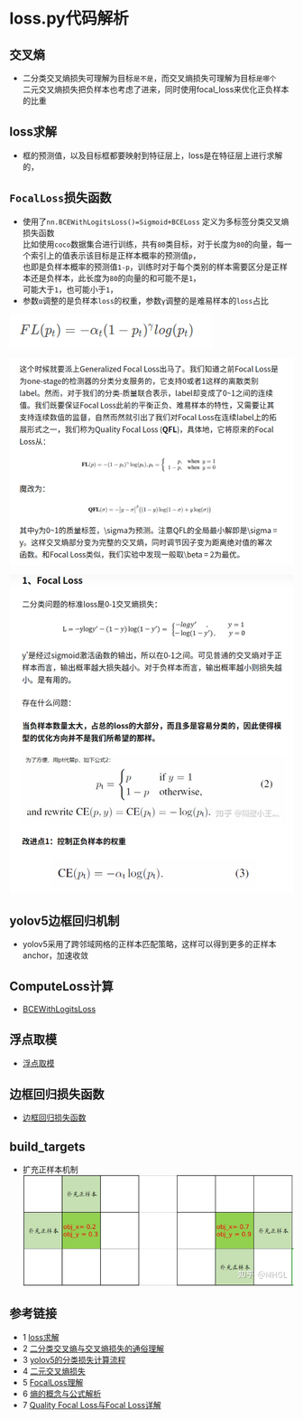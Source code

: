 # loss.py代码解析

## 交叉熵
* 二分类交叉熵损失可理解为目标`是不是`，而交叉熵损失可理解为目标`是哪个`  
二元交叉熵损失把负样本也考虑了进来，同时使用focal_loss来优化正负样本的比重

## loss求解
* 框的预测值，以及目标框都要映射到特征层上，loss是在特征层上进行求解的，

## `FocalLoss`损失函数
* 使用了`nn.BCEWithLogitsLoss()=Sigmoid+BCELoss`  定义为多标签分类交叉熵损失函数  
比如使用`coco`数据集合进行训练，共有`80`类目标，对于长度为`80`的向量，每一个索引上的值表示该目标是正样本概率的预测值`p`，  
也即是负样本概率的预测值`1-p`，训练时对于每个类别的样本需要区分是正样本还是负样本，此长度为`80`的向量的和可能不是`1`，  
可能大于`1`，也可能小于`1`，
* 参数`α`调整的是负样本`loss`的权重，参数`γ`调整的是难易样本的`loss`占比  

![](images/focal_loss.png)
  
![](../docs/images/loss/QFocalLoss.png)

![](../docs/images/loss/focal_loss2.png)

## yolov5边框回归机制
* yolov5采用了跨邻域网格的正样本匹配策略，这样可以得到更多的正样本anchor，加速收敛

## ComputeLoss计算
* [BCEWithLogitsLoss](https://flyfish.blog.csdn.net/article/details/118909723)

## 浮点取模
* [浮点取模](https://flyfish.blog.csdn.net/article/details/119276814)

## 边框回归损失函数
* [边框回归损失函数](https://flyfish.blog.csdn.net/article/details/118858068)

## build_targets
* 扩充正样本机制
  ![](../docs/images/loss/扩充正样本机制.jpg)
  
## 参考链接
* 1 [loss求解](https://mp.weixin.qq.com/s?__biz=MzU5NTg2MzIxMw==&mid=2247486712&idx=1&sn=f56a342fbba7b155f2dfdf84776ac17e&chksm=fe6a3f3ac91db62caefd100a712717fb0663b4066bdd64e2fdc7a80c526d7cbcf8d6f4aa6a94&scene=178&cur_album_id=1826437164776095749#rd)
* 2 [二分类交叉熵与交叉熵损失的通俗理解](https://zhuanlan.zhihu.com/p/339684056)
* 3 [yolov5的分类损失计算流程](https://blog.csdn.net/l13022736018/article/details/118346085)
* 4 [二元交叉熵损失](https://blog.csdn.net/qq_38253797/article/details/116225218)
* 5 [FocalLoss理解](https://blog.csdn.net/u014311125/article/details/109470137)
* 6 [熵的概念与公式解析](https://www.cnblogs.com/wangguchangqing/p/12068084.html#autoid-0-2-0)
* 7 [Quality Focal Loss与Focal Loss详解](https://zhuanlan.zhihu.com/p/147691786)

